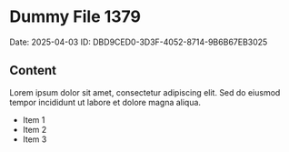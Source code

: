 # Dummy File 1379

Date: 2025-04-03
ID: DBD9CED0-3D3F-4052-8714-9B6B67EB3025

## Content

Lorem ipsum dolor sit amet, consectetur adipiscing elit.
Sed do eiusmod tempor incididunt ut labore et dolore magna aliqua.

* Item 1
* Item 2
* Item 3


